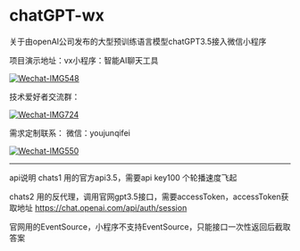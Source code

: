 # chatGPT-wx
关于由openAI公司发布的大型预训练语言模型chatGPT3.5接入微信小程序

项目演示地址：vx小程序：智能AI聊天工具

<a href='https://postimg.cc/Z9mhW6VT' target='_blank'><img src='https://i.postimg.cc/Z9mhW6VT/Wechat-IMG548.jpg' border='0' alt='Wechat-IMG548'/></a>

技术爱好者交流群：

<a href='https://postimg.cc/nCskD5Pk' target='_blank'><img src='https://i.postimg.cc/nCskD5Pk/Wechat-IMG724.jpg' border='0' alt='Wechat-IMG724'/></a>


需求定制联系： 微信：youjunqifei

<a href='https://postimg.cc/6TPVtcpG' target='_blank'><img src='https://i.postimg.cc/6TPVtcpG/Wechat-IMG550.jpg' border='0' alt='Wechat-IMG550'/></a>

-------------------------------------------------

api说明
chats1
用的官方api3.5，需要api key100 个轮播速度飞起

chats2
用的反代理，调用官网gpt3.5接口，需要accessToken，accessToken获取地址 https://chat.openai.com/api/auth/session

官网用的EventSource，小程序不支持EventSource，只能接口一次性返回后截取答案
